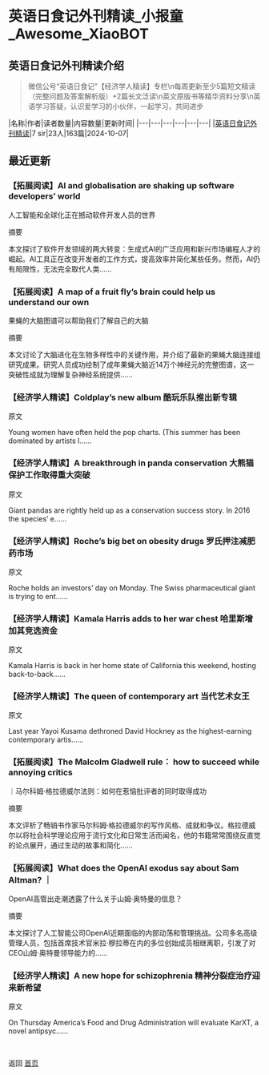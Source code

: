# 英语日食记外刊精读_小报童_Awesome_XiaoBOT

## 英语日食记外刊精读介绍
> 微信公号“英语日食记”【经济学人精读】专栏\n每周更新至少5篇短文精读（完整问题及答案解析版）+2篇长文泛读\n英文原版书等精华资料分享\n英语学习答疑，认识爱学习的小伙伴，一起学习，共同进步  
  


|名称|作者|读者数量|内容数量|更新时间|
|---|---|---|---|---|---|
|[英语日食记外刊精读](https://xiaobot.net/p/Englishous-eco?refer=0b133df9-27dc-423b-8101-639049001c13)|7 sir|23人|163篇|2024-10-07|

## 最近更新
### 【拓展阅读】AI and globalisation are shaking up software developers’ world
人工智能和全球化正在撼动软件开发人员的世界

摘要

本文探讨了软件开发领域的两大转变：生成式AI的广泛应用和新兴市场编程人才的崛起。AI工具正在改变开发者的工作方式，提高效率并简化某些任务。然而，AI仍有局限性，无法完全取代人类......

### 【拓展阅读】A map of a fruit fly’s brain could help us understand our own
果蝇的大脑图谱可以帮助我们了解自己的大脑

摘要

本文讨论了大脑进化在生物多样性中的关键作用，并介绍了最新的果蝇大脑连接组研究成果。研究人员成功绘制了成年果蝇大脑近14万个神经元的完整图谱，这一突破性成就为理解复杂神经系统提供......

### 【经济学人精读】Coldplay’s new album 酷玩乐队推出新专辑

原文

Young women have often held the pop charts. (This summer has been dominated by
artists l......

### 【经济学人精读】A breakthrough in panda conservation 大熊猫保护工作取得重大突破

原文

Giant pandas are rightly held up as a conservation success story. In 2016 the
species’ e......

### 【经济学人精读】Roche’s big bet on obesity drugs 罗氏押注减肥药市场

原文

Roche holds an investors’ day on Monday. The Swiss pharmaceutical giant is
trying to ent......

### 【经济学人精读】Kamala Harris adds to her war chest 哈里斯增加其竞选资金

原文

Kamala Harris is back in her home state of California this weekend, hosting
back-to-back......

### 【经济学人精读】The queen of contemporary art 当代艺术女王

原文

Last year Yayoi Kusama dethroned David Hockney as the highest-earning
contemporary artis......

### 【拓展阅读】The Malcolm Gladwell rule： how to succeed while annoying critics
｜马尔科姆·格拉德威尔法则：如何在惹恼批评者的同时取得成功

摘要

本文评析了畅销书作家马尔科姆·格拉德威尔的写作风格、成就和争议。格拉德威尔以将社会科学理论应用于流行文化和日常生活而闻名，他的书籍常常围绕反直觉的论点展开，通过生动的故事和简化......

### 【拓展阅读】What does the OpenAI exodus say about Sam Altman? ｜
OpenAI高管出走潮透露了什么关于山姆·奥特曼的信息？

摘要

本文探讨了人工智能公司OpenAI近期面临的内部动荡和管理挑战。公司多名高级管理人员，包括首席技术官米拉·穆拉蒂在内的多位创始成员相继离职，引发了对CEO山姆·奥特曼领导能力的......

### 【经济学人精读】A new hope for schizophrenia 精神分裂症治疗迎来新希望

原文

On Thursday America’s Food and Drug Administration will evaluate KarXT, a
novel antipsyc......


<a href="https://github.com/Reno9527/awesome-xiaobot" style="color: white; text-decoration: none;">awesome-xiaobot</a>

返回 [首页](../README.md)
